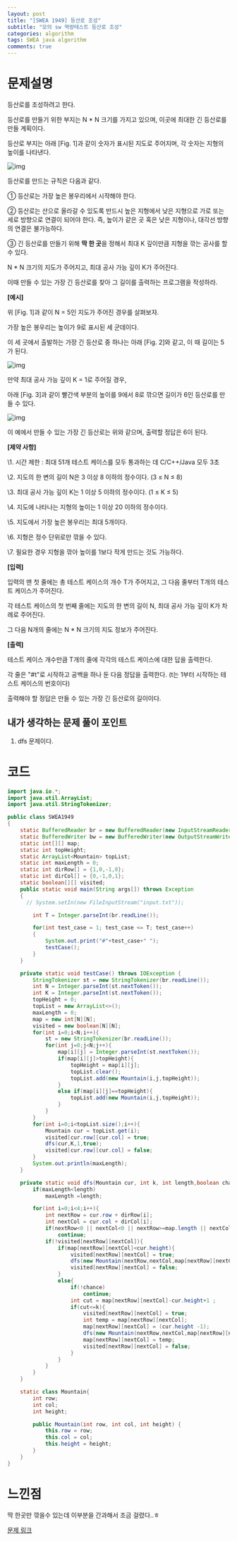 ```yaml
---
layout: post
title: "[SWEA 1949] 등산로 조성"
subtitle: "모의 sw 역량테스트 등산로 조성"
categories: algorithm
tags: SWEA java algorithm
comments: true
---
```


# 문제설명

등산로를 조성하려고 한다.

등산로를 만들기 위한 부지는 N * N 크기를 가지고 있으며, 이곳에 최대한 긴 등산로를 만들 계획이다.

등산로 부지는 아래 [Fig. 1]과 같이 숫자가 표시된 지도로 주어지며, 각 숫자는 지형의 높이를 나타낸다.
 

![img](https://swexpertacademy.com/main/common/fileDownload.do?downloadType=CKEditorImages&fileId=AV5PvGLaAbQDFAUq) 


등산로를 만드는 규칙은 다음과 같다.

  ① 등산로는 가장 높은 봉우리에서 시작해야 한다.

  ② 등산로는 산으로 올라갈 수 있도록 반드시 높은 지형에서 낮은 지형으로 가로 또는 세로 방향으로 연결이 되어야 한다.
    즉, 높이가 같은 곳 혹은 낮은 지형이나, 대각선 방향의 연결은 불가능하다.

  ③ 긴 등산로를 만들기 위해 **딱 한 곳**을 정해서 최대 K 깊이만큼 지형을 깎는 공사를 할 수 있다.

N * N 크기의 지도가 주어지고, 최대 공사 가능 깊이 K가 주어진다.

이때 만들 수 있는 가장 긴 등산로를 찾아 그 길이를 출력하는 프로그램을 작성하라.


**[예시]**

위 [Fig. 1]과 같이 N = 5인 지도가 주어진 경우를 살펴보자.

가장 높은 봉우리는 높이가 9로 표시된 세 군데이다.

이 세 곳에서 출발하는 가장 긴 등산로 중 하나는 아래 [Fig. 2]와 같고, 이 때 길이는 5가 된다.

![img](https://swexpertacademy.com/main/common/fileDownload.do?downloadType=CKEditorImages&fileId=AV5PvLWqAbUDFAUq) 


만약 최대 공사 가능 깊이 K = 1로 주어질 경우,

아래 [Fig. 3]과 같이 빨간색 부분의 높이를 9에서 8로 깎으면 길이가 6인 등산로를 만들 수 있다.

![img](https://swexpertacademy.com/main/common/fileDownload.do?downloadType=CKEditorImages&fileId=AV5PvQAaAbYDFAUq)


이 예에서 만들 수 있는 가장 긴 등산로는 위와 같으며, 출력할 정답은 6이 된다.


**[제약 사항]**

\1. 시간 제한 : 최대 51개 테스트 케이스를 모두 통과하는 데 C/C++/Java 모두 3초

\2. 지도의 한 변의 길이 N은 3 이상 8 이하의 정수이다. (3 ≤ N ≤ 8)

\3. 최대 공사 가능 깊이 K는 1 이상 5 이하의 정수이다. (1 ≤ K ≤ 5)

\4. 지도에 나타나는 지형의 높이는 1 이상 20 이하의 정수이다.

\5. 지도에서 가장 높은 봉우리는 최대 5개이다.

\6. 지형은 정수 단위로만 깎을 수 있다.

\7. 필요한 경우 지형을 깎아 높이를 1보다 작게 만드는 것도 가능하다.

**[입력]**

입력의 맨 첫 줄에는 총 테스트 케이스의 개수 T가 주어지고, 그 다음 줄부터 T개의 테스트 케이스가 주어진다.

각 테스트 케이스의 첫 번째 줄에는 지도의 한 변의 길이 N, 최대 공사 가능 깊이 K가 차례로 주어진다.

그 다음 N개의 줄에는 N * N 크기의 지도 정보가 주어진다.

**[출력]**

테스트 케이스 개수만큼 T개의 줄에 각각의 테스트 케이스에 대한 답을 출력한다.

각 줄은 "#t"로 시작하고 공백을 하나 둔 다음 정답을 출력한다. (t는 1부터 시작하는 테스트 케이스의 번호이다)

출력해야 할 정답은 만들 수 있는 가장 긴 등산로의 길이이다.

## 내가 생각하는 문제 풀이 포인트

1. dfs 문제이다. 



# 코드

~~~java
import java.io.*;
import java.util.ArrayList;
import java.util.StringTokenizer;

public class SWEA1949
{
    static BufferedReader br = new BufferedReader(new InputStreamReader(System.in));
    static BufferedWriter bw = new BufferedWriter(new OutputStreamWriter(System.out));
    static int[][] map;
    static int topHeight;
    static ArrayList<Mountain> topList;
    static int maxLength = 0;
    static int dirRow[] = {1,0,-1,0};
    static int dirCol[] = {0,-1,0,1};
    static boolean[][] visited;
    public static void main(String args[]) throws Exception
    {
      // System.setIn(new FileInputStream("input.txt"));

        int T = Integer.parseInt(br.readLine());

        for(int test_case = 1; test_case <= T; test_case++)
        {
            System.out.print("#"+test_case+" ");
            testCase();
        }
    }

    private static void testCase() throws IOException {
        StringTokenizer st = new StringTokenizer(br.readLine());
        int N = Integer.parseInt(st.nextToken());
        int K = Integer.parseInt(st.nextToken());
        topHeight = 0;
        topList = new ArrayList<>();
        maxLength = 0;
        map = new int[N][N];
        visited = new boolean[N][N];
        for(int i=0;i<N;i++){
            st = new StringTokenizer(br.readLine());
            for(int j=0;j<N;j++){
                map[i][j] = Integer.parseInt(st.nextToken());
                if(map[i][j]>topHeight){
                    topHeight = map[i][j];
                    topList.clear();
                    topList.add(new Mountain(i,j,topHeight));
                }
                else if(map[i][j]==topHeight){
                    topList.add(new Mountain(i,j,topHeight));
                }
            }
        }
        for(int i=0;i<topList.size();i++){
            Mountain cur = topList.get(i);
            visited[cur.row][cur.col] = true;
            dfs(cur,K,1,true);
            visited[cur.row][cur.col] = false;
        }
        System.out.println(maxLength);
    }

    private static void dfs(Mountain cur, int k, int length,boolean chance) {
        if(maxLength<length)
            maxLength =length;

        for(int i=0;i<4;i++){
            int nextRow = cur.row + dirRow[i];
            int nextCol = cur.col + dirCol[i];
            if(nextRow<0 || nextCol<0 || nextRow>=map.length || nextCol>=map.length)
                continue;
            if(!visited[nextRow][nextCol]){
                if(map[nextRow][nextCol]<cur.height){
                    visited[nextRow][nextCol] = true;
                    dfs(new Mountain(nextRow,nextCol,map[nextRow][nextCol]),k,length+1,chance);
                    visited[nextRow][nextCol] = false;
                }
                else{
                    if(!chance)
                        continue;
                    int cut = map[nextRow][nextCol]-cur.height+1 ;
                    if(cut<=k){
                        visited[nextRow][nextCol] = true;
                        int temp = map[nextRow][nextCol];
                        map[nextRow][nextCol] = (cur.height -1);
                        dfs(new Mountain(nextRow,nextCol,map[nextRow][nextCol]),k - cut,length+1,false);
                        map[nextRow][nextCol] = temp;
                        visited[nextRow][nextCol] = false;
                    }
                }
            }
        }
    }

    static class Mountain{
        int row;
        int col;
        int height;

        public Mountain(int row, int col, int height) {
            this.row = row;
            this.col = col;
            this.height = height;
        }
    }
}
~~~



# 느낀점

딱 한곳만 깎을수 있는데 이부분을 간과해서 조금 걸렸다..ㅎ 

[문제 링크](https://swexpertacademy.com/main/code/problem/problemDetail.do?contestProbId=AV5PoOKKAPIDFAUq&categoryId=AV5PoOKKAPIDFAUq&categoryType=CODE)

